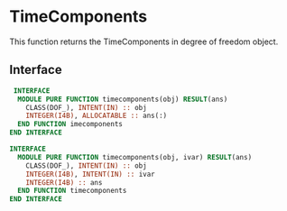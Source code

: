 # TimeComponents

This function returns the TimeComponents in degree of freedom object.

## Interface

```fortran
 INTERFACE
  MODULE PURE FUNCTION timecomponents(obj) RESULT(ans)
    CLASS(DOF_), INTENT(IN) :: obj
    INTEGER(I4B), ALLOCATABLE :: ans(:)
  END FUNCTION imecomponents
END INTERFACE
```

```fortran
INTERFACE
  MODULE PURE FUNCTION timecomponents(obj, ivar) RESULT(ans)
    CLASS(DOF_), INTENT(IN) :: obj
    INTEGER(I4B), INTENT(IN) :: ivar
    INTEGER(I4B) :: ans
  END FUNCTION timecomponents
END INTERFACE
```
